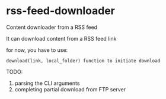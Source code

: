rss-feed-downloader
===================

Content downloader from a RSS feed

It can download content from a RSS feed link

for now, you have to use:

    download(link, local_folder) function to initiate download

TODO:
   1. parsing the CLI arguments
   2.  completing partial download from FTP server
